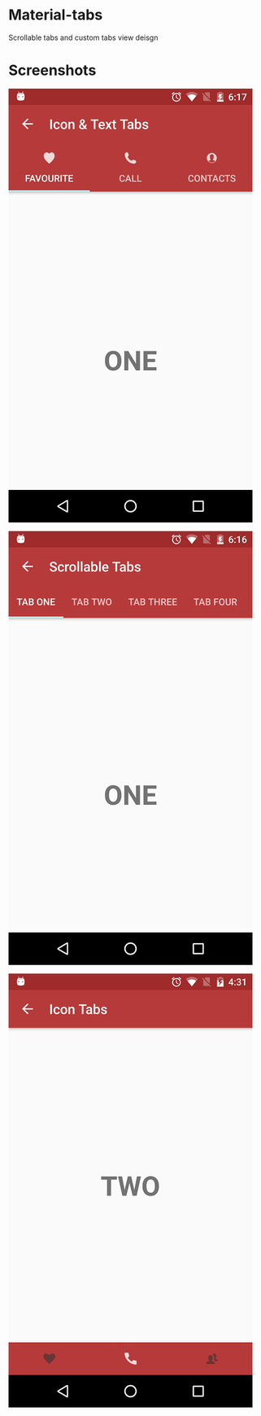 # Material-tabs
Scrollable tabs and custom tabs view deisgn

Screenshots
===========

![ScreenShot](https://github.com/trbala0205/Material-tabs/blob/master/screenshots/customTabs.png?raw=true)

![ScreenShot](https://github.com/trbala0205/Material-tabs/blob/master/screenshots/scrollableTabs.png?raw=true)

![ScreenShot](https://github.com/trbala0205/Material-tabs/blob/master/screenshots/bottom_tabs.png?raw=true)
